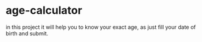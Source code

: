 # age-calculator
in this project it will help you to know your exact age, as just fill your date of birth and submit. 

